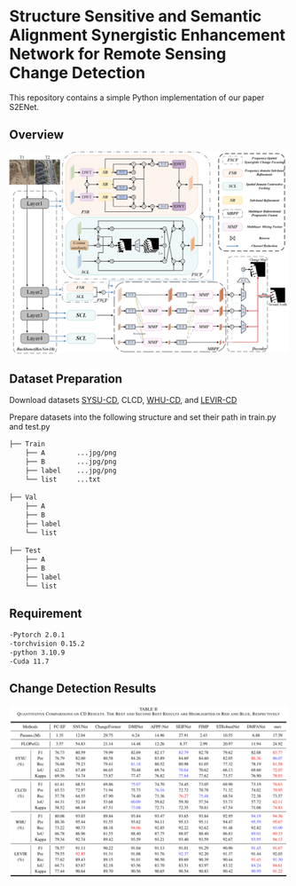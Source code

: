 # Structure Sensitive and Semantic Alignment Synergistic Enhancement  Network for Remote Sensing Change Detection
This repository contains a simple Python implementation of our paper S2ENet.

## Overview
![](https://github.com/ahaha-16/S2ENet/blob/main/S2ENet.png)

## Dataset Preparation
Download datasets [SYSU-CD](https://github.com/liumency/SYSU-CD), CLCD, [WHU-CD](http://gpcv.whu.edu.cn/data/building_dataset.html), and [LEVIR-CD](https://justchenhao.github.io/LEVIR/)

Prepare datasets into the following structure and set their path in train.py and test.py

    
    ├── Train
        ├── A        ...jpg/png
        ├── B        ...jpg/png
        ├── label    ...jpg/png
        └── list     ...txt
     
    ├── Val
        ├── A
        ├── B
        ├── label
        └── list
     
    ├── Test
        ├── A
        ├── B
        ├── label
        └── list
        
## Requirement


    -Pytorch 2.0.1  
    -torchvision 0.15.2  
    -python 3.10.9  
    -Cuda 11.7    
    
## Change Detection Results
![](https://github.com/ahaha-16/S2ENet/blob/main/change%20detection%20results/comparison.png)
